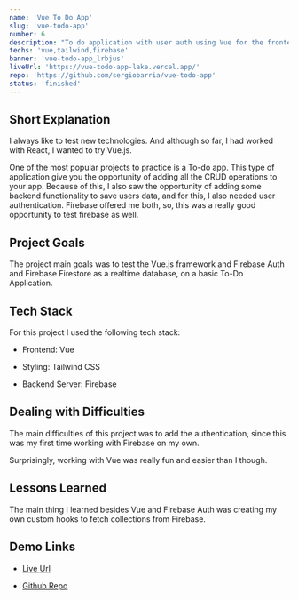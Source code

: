 ```yaml
---
name: 'Vue To Do App'
slug: 'vue-todo-app'
number: 6
description: "To do application with user auth using Vue for the frontend, with firebase to store data on the backend"
techs: 'vue,tailwind,firebase'
banner: 'vue-todo-app_lrbjus'
liveUrl: 'https://vue-todo-app-lake.vercel.app/'
repo: 'https://github.com/sergiobarria/vue-todo-app'
status: 'finished'
---
```


## Short Explanation

I always like to test new technologies. And although so far, I had worked with React, I wanted to try Vue.js.

One of the most popular projects to practice is a To-do app. This type of application give you the opportunity of adding all the CRUD operations to your app. Because of this, I also saw the opportunity of adding some backend functionality to save users data, and for this, I also needed user authentication. Firebase offered me both, so, this was a really good opportunity to test firebase as well.

## Project Goals

The project main goals was to test the Vue.js framework and Firebase Auth and Firebase Firestore as a realtime database, on a basic To-Do Application.

## Tech Stack

For this project I used the following tech stack:

- Frontend: Vue

- Styling: Tailwind CSS

- Backend Server: Firebase

## Dealing with Difficulties

The main difficulties of this project was to add the authentication, since this was my first time working with Firebase on my own.

Surprisingly, working with Vue was really fun and easier than I though.

## Lessons Learned

The main thing I learned besides Vue and Firebase Auth was creating my own custom hooks to fetch collections from Firebase.

## Demo Links

- [Live Url](https://vue-todo-app-lake.vercel.app/)

- [Github Repo](https://github.com/sergiobarria/vue-todo-app)